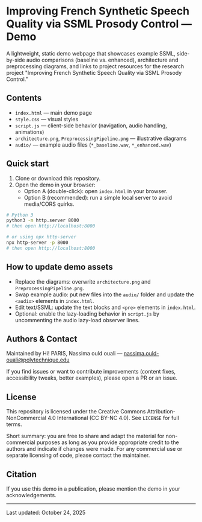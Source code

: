 # Improving French Synthetic Speech Quality via SSML Prosody Control — Demo

A lightweight, static demo webpage that showcases example SSML, side-by-side audio comparisons (baseline vs. enhanced), architecture and preprocessing diagrams, and links to project resources for the research project "Improving French Synthetic Speech Quality via SSML Prosody Control."

## Contents
- `index.html` — main demo page
- `style.css` — visual styles
- `script.js` — client-side behavior (navigation, audio handling, animations)
- `architecture.png`, `PreprocessingPipeline.png` — illustrative diagrams
- `audio/` — example audio files (`*_baseline.wav`, `*_enhanced.wav`)

## Quick start
1. Clone or download this repository.
2. Open the demo in your browser:
   - Option A (double-click): open `index.html` in your browser.
   - Option B (recommended): run a simple local server to avoid media/CORS quirks.

```bash
# Python 3
python3 -m http.server 8000
# then open http://localhost:8000

# or using npx http-server
npx http-server -p 8000
# then open http://localhost:8000
```

## How to update demo assets
- Replace the diagrams: overwrite `architecture.png` and `PreprocessingPipeline.png`.
- Swap example audio: put new files into the `audio/` folder and update the `<audio>` elements in `index.html`.
- Edit text/SSML: update the text blocks and `<pre>` elements in `index.html`.
- Optional: enable the lazy-loading behavior in `script.js` by uncommenting the audio lazy-load observer lines.

## Authors & Contact
Maintained by Hi! PARIS, Nassima ould ouali — nassima.ould-ouali@polytechnique.edu

If you find issues or want to contribute improvements (content fixes, accessibility tweaks, better examples), please open a PR or an issue.

## License
This repository is licensed under the Creative Commons Attribution-NonCommercial 4.0 International (CC BY-NC 4.0). See `LICENSE` for full terms.

Short summary: you are free to share and adapt the material for non-commercial purposes as long as you provide appropriate credit to the authors and indicate if changes were made. For any commercial use or separate licensing of code, please contact the maintainer.

## Citation
If you use this demo in a publication, please mention the demo in your acknowledgements.

---

Last updated: October 24, 2025
